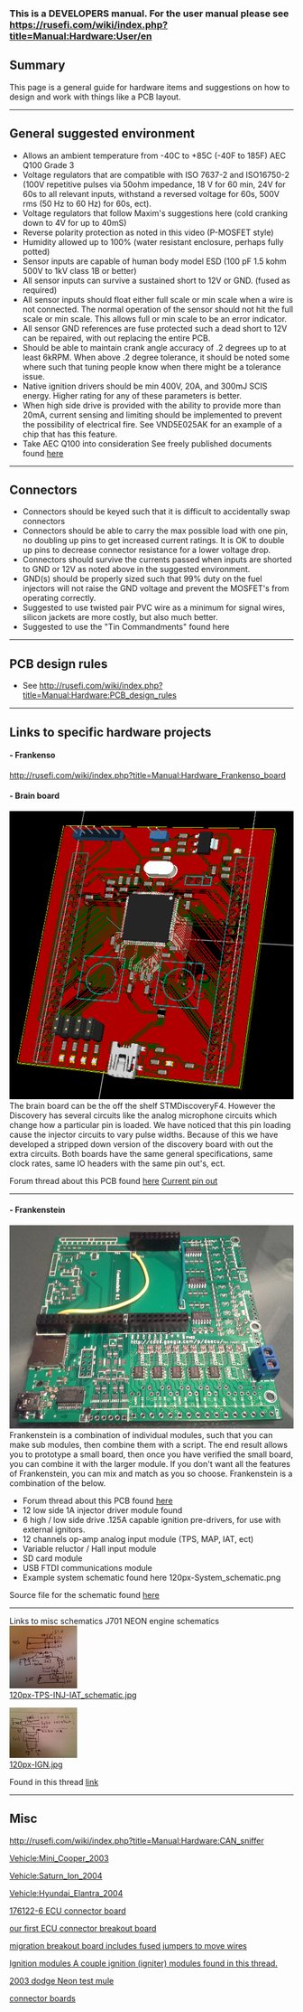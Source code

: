 ### This is a DEVELOPERS manual. For the user manual please see https://rusefi.com/wiki/index.php?title=Manual:Hardware:User/en

## Summary
This page is a general guide for hardware items and suggestions on how to design and work with things like a PCB layout.  

---

## General suggested environment
- Allows an ambient temperature from -40C to +85C (-40F to 185F) AEC Q100 Grade 3  
- Voltage regulators that are compatible with ISO 7637-2 and ISO16750-2 (100V repetitive pulses via 50ohm impedance, 18 V for 60 min, 24V for 60s to all relevant inputs, withstand a reversed voltage for 60s, 500V rms (50 Hz to 60 Hz) for 60s, ect).  
- Voltage regulators that follow Maxim's suggestions here (cold cranking down to 4V for up to 40mS)  
- Reverse polarity protection as noted in this video (P-MOSFET style)  
- Humidity allowed up to 100% (water resistant enclosure, perhaps fully potted)  
- Sensor inputs are capable of human body model ESD (100 pF 1.5 kohm 500V to 1kV class 1B or better)  
- All sensor inputs can survive a sustained short to 12V or GND. (fused as required)  
- All sensor inputs should float either full scale or min scale when a wire is not connected. The normal operation of the sensor should not hit the full scale or min scale. This allows full or min scale to be an error indicator.  
- All sensor GND references are fuse protected such a dead short to 12V can be repaired, with out replacing the entire PCB.  
- Should be able to maintain crank angle accuracy of .2 degrees up to at least 6kRPM. When above .2 degree tolerance, it should be noted some where such that tuning people know when there might be a tolerance issue.  
- Native ignition drivers should be min 400V, 20A, and 300mJ SCIS energy. Higher rating for any of these parameters is better.  
- When high side drive is provided with the ability to provide more than 20mA, current sensing and limiting should be implemented to prevent the possibility of electrical fire. See VND5E025AK for an example of a chip that has this feature.  
- Take AEC Q100 into consideration See freely published documents found [here](http://www.aecouncil.com/AECDocuments.html)

---

## Connectors
- Connectors should be keyed such that it is difficult to accidentally swap connectors  
- Connectors should be able to carry the max possible load with one pin, no doubling up pins to get increased current ratings. It is OK to double up pins to decrease connector resistance for a lower voltage drop.  
- Connectors should survive the currents passed when inputs are shorted to GND or 12V as noted above in the suggested environment.  
- GND(s) should be properly sized such that 99% duty on the fuel injectors will not raise the GND voltage and prevent the MOSFET's from operating correctly.  
- Suggested to use twisted pair PVC wire as a minimum for signal wires, silicon jackets are more costly, but also much better.  
- Suggested to use the "Tin Commandments" found here  

---

## PCB design rules
- See http://rusefi.com/wiki/index.php?title=Manual:Hardware:PCB_design_rules    
  
---

## Links to specific hardware projects
#### - Frankenso
http://rusefi.com/wiki/index.php?title=Manual:Hardware_Frankenso_board


#### - Brain board
![alt text](images/Vyuqd8h.png)
The brain board can be the off the shelf STMDiscoveryF4. However the Discovery has several circuits like the analog microphone circuits which change how a particular pin is loaded. We have noticed that this pin loading cause the injector circuits to vary pulse widths. Because of this we have developed a stripped down version of the discovery board with out the extra circuits. Both boards have the same general specifications, same clock rates, same IO headers with the same pin out's, ect.

Forum thread about this PCB found [here](http://rusefi.com/forum/viewtopic.php?f=4&t=381)
[Current pin out](https://docs.google.com/spreadsheet/ccc?key=0Arl1FeMZcfisdGpIZVBGMWFIQXdycnVNOWRjRG5YNnc)


---


#### - Frankenstein
![alt text](images/20140224_state.jpg) 
Frankenstein is a combination of individual modules, such that you can make sub modules, then combine them with a script. The end result allows you to prototype a small board, then once you have verified the small board, you can combine it with the larger module. If you don't want all the features of Frankenstein, you can mix and match as you so choose. Frankenstein is a combination of the below.

- Forum thread about this PCB found [here](http://rusefi.com/forum/viewtopic.php?f=4&t=359)  
- 12 low side 1A injector driver module found  
- 6 high / low side drive .125A capable ignition pre-drivers, for use with external ignitors.  
- 12 channels op-amp analog input module (TPS, MAP, IAT, ect)  
- Variable reluctor / Hall input module  
- SD card module  
- USB FTDI communications module  
- Example system schematic found here  120px-System_schematic.png

Source file for the schematic found [here](https://sourceforge.net/p/daecu/code/HEAD/tree/Hardware/trunk/rusefi.com/frankenstein/system_schematics/system_schematic.png?format=raw)  

---

Links to misc schematics
J701 NEON engine schematics  
![alt text](images/120px-TPS-INJ-IAT_schematic.jpg)  
[120px-TPS-INJ-IAT_schematic.jpg](images/TPS-INJ-IAT_schematic.jpg) 

![alt text](images/120px-IGN.jpg)  
[120px-IGN.jpg](images/IGN.jpg)


Found in this thread [link](http://rusefi.com/forum/viewtopic.php?f=3&t=360&start=52)

---

## Misc
http://rusefi.com/wiki/index.php?title=Manual:Hardware:CAN_sniffer

[Vehicle:Mini_Cooper_2003](https://rusefi.com/wiki/index.php?title=Vehicle:Mini_Cooper_2003)

[Vehicle:Saturn_Ion_2004](https://rusefi.com/wiki/index.php?title=Vehicle:Saturn_Ion_2004)

[Vehicle:Hyundai_Elantra_2004](https://rusefi.com/wiki/index.php?title=Vehicle:Hyundai_Elantra_2004)

[176122-6 ECU connector board](http://rusefi.com/forum/viewtopic.php?f=4&t=507)

[our first ECU connector breakout board](http://rusefi.com/forum/viewtopic.php?f=4&t=3)

[migration breakout board includes fused jumpers to move wires](http://rusefi.com/forum/viewtopic.php?f=4&t=454)

[Ignition modules A couple ignition (igniter) modules found in this thread.](https://rusefi.com//forum/viewtopic.php?f=4&t=286)

[2003 dodge Neon test mule](https://rusefi.com/forum/viewtopic.php?f=3&t=696)

[connector boards](https://rusefi.com/wiki/index.php?title=Hardware:OEM_connectors)